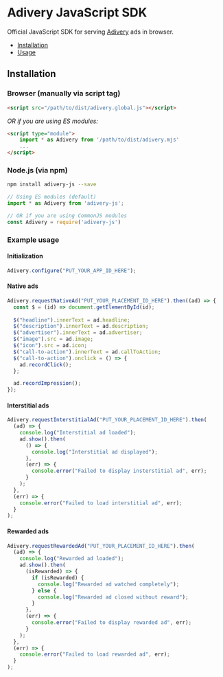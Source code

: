Adivery JavaScript SDK
======================================================================

Official JavaScript SDK for serving [Adivery](https://adivery.io/docs) ads in browser.

- [Installation](#installation)
- [Usage](#usage)

## Installation

### Browser (manually via script tag)

```html
<script src="/path/to/dist/adivery.global.js"></script>
```

_OR if you are using ES modules:_
```html
<script type="module">
    import * as Adivery from '/path/to/dist/adivery.mjs'
    ...
</script>
```

### Node.js (via npm)

```sh
npm install adivery-js --save
```

```js
// Using ES modules (default)
import * as Adivery from 'adivery-js';

// OR if you are using CommonJS modules
const Adivery = require('adivery-js')
```

### Example usage

#### Initialization

```js
Adivery.configure("PUT_YOUR_APP_ID_HERE");
```

#### Native ads
```js
Adivery.requestNativeAd("PUT_YOUR_PLACEMENT_ID_HERE").then((ad) => {
  const $ = (id) => document.getElementById(id);
  
  $("headline").innerText = ad.headline;
  $("description").innerText = ad.description;
  $("advertiser").innerText = ad.advertiser;
  $("image").src = ad.image;
  $("icon").src = ad.icon;
  $("call-to-action").innerText = ad.callToAction;
  $("call-to-action").onclick = () => {
    ad.recordClick();
  };

  ad.recordImpression();
});

```

#### Interstitial ads

```js
Adivery.requestInterstitialAd("PUT_YOUR_PLACEMENT_ID_HERE").then(
  (ad) => {
    console.log("Interstitial ad loaded");
    ad.show().then(
      () => {
        console.log("Interstitial ad displayed");
      },
      (err) => {
        console.error("Failed to display insterstitial ad", err);
      }
    );
  },
  (err) => {
    console.error("Failed to load interstitial ad", err);
  }
);
```

#### Rewarded ads

```js
Adivery.requestRewardedAd("PUT_YOUR_PLACEMENT_ID_HERE").then(
  (ad) => {
    console.log("Rewarded ad loaded");
    ad.show().then(
      (isRewarded) => {
        if (isRewarded) {
          console.log("Rewarded ad watched completely");
        } else {
          console.log("Rewarded ad closed without reward");
        }
      },
      (err) => {
        console.error("Failed to display rewarded ad", err);
      }
    );
  },
  (err) => {
    console.error("Failed to load rewarded ad", err);
  }
);
```
